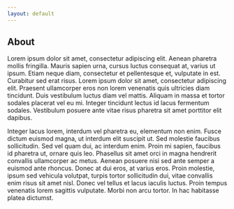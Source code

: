 ```yaml
---
layout: default
---
```


About
-----

Lorem ipsum dolor sit amet, consectetur adipiscing elit. Aenean pharetra
mollis fringilla. Mauris sapien urna, cursus luctus consequat at, varius ut
ipsum. Etiam neque diam, consectetur et pellentesque et, vulputate in est.
Curabitur sed erat risus. Lorem ipsum dolor sit amet, consectetur adipiscing
elit. Praesent ullamcorper eros non lorem venenatis quis ultricies diam
tincidunt. Duis vestibulum luctus diam vel mattis. Aliquam in massa et tortor
sodales placerat vel eu mi. Integer tincidunt lectus id lacus fermentum
sodales. Vestibulum posuere ante vitae risus pharetra sit amet porttitor elit
dapibus.

Integer lacus lorem, interdum vel pharetra eu, elementum non enim. Fusce
dictum euismod magna, ut interdum elit suscipit ut. Sed molestie faucibus
sollicitudin. Sed vel quam dui, ac interdum enim. Proin mi sapien, faucibus id
pharetra ut, ornare quis leo. Phasellus sit amet orci in magna hendrerit
convallis ullamcorper ac metus. Aenean posuere nisi sed ante semper a euismod
ante rhoncus. Donec at dui eros, at varius eros. Proin molestie, ipsum sed
vehicula volutpat, turpis tortor sollicitudin dui, vitae convallis enim risus
sit amet nisl. Donec vel tellus et lacus iaculis luctus. Proin tempus
venenatis lorem sagittis vulputate. Morbi non arcu tortor. In hac habitasse
platea dictumst.
